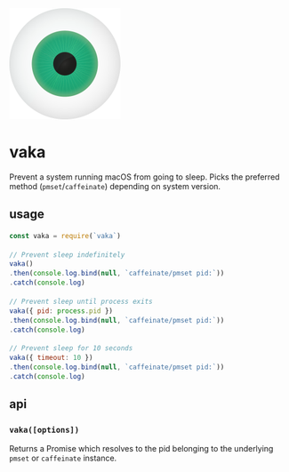 <img src="https://raw.githubusercontent.com/rogerbf/vaka/master/vaka-400x400.png" width="200px" height="200px">

# vaka

Prevent a system running macOS from going to sleep. Picks the preferred method (`pmset`/`caffeinate`) depending on system version.

## usage

``` javascript
const vaka = require(`vaka`)

// Prevent sleep indefinitely
vaka()
.then(console.log.bind(null, `caffeinate/pmset pid:`))
.catch(console.log)

// Prevent sleep until process exits
vaka({ pid: process.pid })
.then(console.log.bind(null, `caffeinate/pmset pid:`))
.catch(console.log)

// Prevent sleep for 10 seconds
vaka({ timeout: 10 })
.then(console.log.bind(null, `caffeinate/pmset pid:`))
.catch(console.log)
```

## api

### `vaka([options])`

Returns a Promise which resolves to the pid belonging to the underlying `pmset` or `caffeinate` instance.
